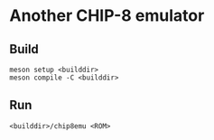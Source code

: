 # Another CHIP-8 emulator

## Build
```
meson setup <builddir>
meson compile -C <builddir>
```
## Run
```
<builddir>/chip8emu <ROM>
```
